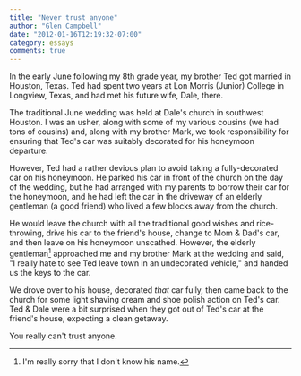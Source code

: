 ```yaml
---
title: "Never trust anyone"
author: "Glen Campbell"
date: "2012-01-16T12:19:32-07:00"
category: essays
comments: true
---
```


In the early June following my 8th grade year, my brother Ted got married in Houston, Texas. Ted had spent two years at Lon Morris (Junior) College in Longview, Texas, and had met his future wife, Dale, there.

The traditional June wedding was held at Dale's church in southwest Houston. I was an usher, along with some of my various cousins (we had tons of cousins) and, along with my brother Mark, we took responsibility for ensuring that Ted's car was suitably decorated for his honeymoon departure.

However, Ted had a rather devious plan to avoid taking a fully-decorated car on his honeymoon. He parked his car in front of the church on the day of the wedding, but he had arranged with my parents to borrow their car for the honeymoon, and he had left the car in the driveway of an elderly gentleman (a good friend) who lived a few blocks away from the church.

He would leave the church with all the traditional good wishes and rice-throwing, drive his car to the friend's house, change to Mom & Dad's car, and then leave on his honeymoon unscathed. However, the elderly gentleman[^1] approached me and my brother Mark at the wedding and said, "I really hate to see Ted leave town in an undecorated vehicle," and handed us the keys to the car.

We drove over to his house, decorated _that_ car fully, then came back to the church for some light shaving cream and shoe polish action on Ted's car. Ted & Dale were a bit surprised when they got out of Ted's car at the friend's house, expecting a clean getaway.

You really can't trust anyone.

[^1]: I'm really sorry that I don't know his name.
